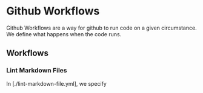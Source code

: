 # Github Workflows
Github Workflows are a way for github to run code on a given circumstance. We define what happens when the code runs.

## Workflows
### Lint Markdown Files
In [./lint-markdown-file.yml], we specify
